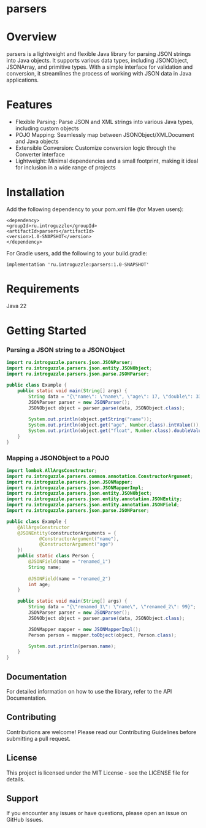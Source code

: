 # parsers

# Overview
parsers is a lightweight and flexible Java library for parsing JSON strings into Java objects. It supports various data types, including JSONObject, JSONArray, and primitive types. With a simple interface for validation and conversion, it streamlines the process of working with JSON data in Java applications.

# Features
- Flexible Parsing: Parse JSON and XML strings into various Java types, including custom objects
- POJO Mapping: Seamlessly map between JSONObject/XMLDocument and Java objects
- Extensible Conversion: Customize conversion logic through the Converter interface
- Lightweight: Minimal dependencies and a small footprint, making it ideal for inclusion in a wide range of projects

# Installation
Add the following dependency to your pom.xml file (for Maven users):

```
<dependency>
<groupId>ru.introguzzle</groupId>
<artifactId>parsers</artifactId>
<version>1.0-SNAPSHOT</version>
</dependency>
```
For Gradle users, add the following to your build.gradle:

```
implementation 'ru.introguzzle:parsers:1.0-SNAPSHOT'
```
# Requirements
Java 22

# Getting Started
### Parsing a JSON string to a JSONObject

```java
import ru.introguzzle.parsers.json.JSONParser;
import ru.introguzzle.parsers.json.entity.JSONObject;
import ru.introguzzle.parsers.json.parse.JSONParser;

public class Example {
    public static void main(String[] args) {
        String data = "{\"name\": \"name\", \"age\": 17, \"double\": 333.3}";
        JSONParser parser = new JSONParser();
        JSONObject object = parser.parse(data, JSONObject.class);
        
        System.out.println(object.getString("name"));
        System.out.println(object.get("age", Number.class).intValue());
        System.out.println(object.get("float", Number.class).doubleValue());
    }
}
```
### Mapping a JSONObject to a POJO

```java
import lombok.AllArgsConstructor;
import ru.introguzzle.parsers.common.annotation.ConstructorArgument;
import ru.introguzzle.parsers.json.JSONMapper;
import ru.introguzzle.parsers.json.JSONMapperImpl;
import ru.introguzzle.parsers.json.entity.JSONObject;
import ru.introguzzle.parsers.json.entity.annotation.JSONEntity;
import ru.introguzzle.parsers.json.entity.annotation.JSONField;
import ru.introguzzle.parsers.json.parse.JSONParser;

public class Example {
    @AllArgsConstructor
    @JSONEntity(constructorArguments = {
            @ConstructorArgument("name"),
            @ConstructorArgument("age")
    })
    public static class Person {
        @JSONField(name = "renamed_1")
        String name;
        
        @JSONField(name = "renamed_2")
        int age;
    }

    public static void main(String[] args) {
        String data = "{\"renamed_1\": \"name\", \"renamed_2\": 99}";
        JSONParser parser = new JSONParser();
        JSONObject object = parser.parse(data, JSONObject.class);

        JSONMapper mapper = new JSONMapperImpl();
        Person person = mapper.toObject(object, Person.class);

        System.out.println(person.name); 
    }
}
```
## Documentation
For detailed information on how to use the library, refer to the API Documentation.

## Contributing
Contributions are welcome! Please read our Contributing Guidelines before submitting a pull request.

## License
This project is licensed under the MIT License - see the LICENSE file for details.

## Support
If you encounter any issues or have questions, please open an issue on GitHub Issues.